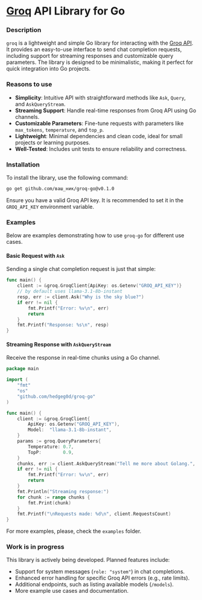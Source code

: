 
# [Groq](https://console.groq.com/home) API Library for Go

### Description

`groq` is a lightweight and simple Go library for interacting with the [Groq API](https://console.groq.com/docs/api-reference). It provides an easy-to-use interface to send chat completion requests, including support for streaming responses and customizable query parameters. The library is designed to be minimalistic, making it perfect for quick integration into Go projects.

### Reasons to use

-   **Simplicity**: Intuitive API with straightforward methods like `Ask`, `Query`, and `AskQueryStream`.
-   **Streaming Support**: Handle real-time responses from Groq API using Go channels.
-   **Customizable Parameters**: Fine-tune requests with parameters like `max_tokens`, `temperature`, and `top_p`.
-   **Lightweight**: Minimal dependencies and clean code, ideal for small projects or learning purposes.
-   **Well-Tested**: Includes unit tests to ensure reliability and correctness.

### Installation

To install the library, use the following command:

```bash
go get github.com/ваш_ник/groq-go@v0.1.0
```

Ensure you have a valid Groq API key. It is recommended to set it in the `GROQ_API_KEY` environment variable.

### Examples

Below are examples demonstrating how to use `groq-go` for different use cases.

#### Basic Request with `Ask`

Sending a single chat completion request is just that simple:

```go
func main() {
    client := &groq.GroqClient{ApiKey: os.Getenv("GROQ_API_KEY")}
    // by default uses llama-3.1-8b-instant
    resp, err := client.Ask("Why is the sky blue?")
    if err != nil {
        fmt.Printf("Error: %v\n", err)
        return
    }
    fmt.Printf("Response: %s\n", resp)
}
```
#### Streaming Response with `AskQueryStream`

Receive the response in real-time chunks using a Go channel.

```go
package main

import (
    "fmt"
    "os"
    "github.com/hedgeg0d/groq-go"
)

func main() {
    client := &groq.GroqClient{
        ApiKey: os.Getenv("GROQ_API_KEY"),
        Model:  "llama-3.1-8b-instant",
    }
    params := groq.QueryParameters{
        Temperature: 0.7,
        TopP:        0.9,
    }
    chunks, err := client.AskQueryStream("Tell me more about Golang.", params)
    if err != nil {
        fmt.Printf("Error: %v\n", err)
        return
    }
    fmt.Println("Streaming response:")
    for chunk := range chunks {
        fmt.Print(chunk)
    }
    fmt.Printf("\nRequests made: %d\n", client.RequestsCount)
}

```
For more examples, please, check the `examples` folder.

### Work is in progress

This library is actively being developed. Planned features include:

-   Support for system messages (`role: "system"`) in chat completions.
-   Enhanced error handling for specific Groq API errors (e.g., rate limits).
-   Additional endpoints, such as listing available models (`/models`).
-   More example use cases and documentation.

